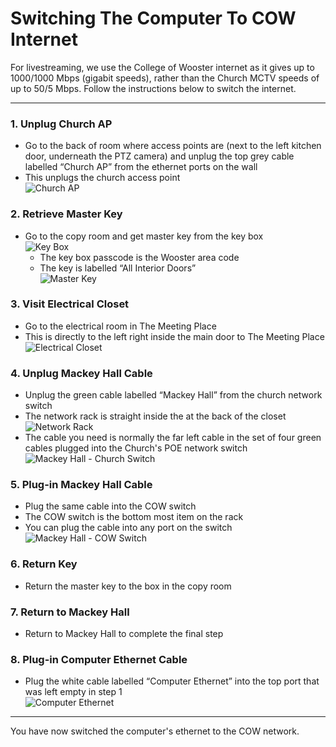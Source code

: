 # Switching The Computer To COW Internet
For livestreaming, we use the College of Wooster internet as it gives up to 1000/1000 Mbps (gigabit speeds), rather than the Church MCTV speeds of up to 50/5 Mbps. Follow the instructions below to switch the internet.

---
### 1.	Unplug Church AP
 - Go to the back of room where access points are (next to the left kitchen door, underneath the PTZ camera) and unplug the top grey cable labelled “Church AP” from the ethernet ports on the wall
 - This unplugs the church access point
 <br>![Church AP](../../assets/images/internet/church-ap%400.1x.png)
 
### 2. Retrieve Master Key
 - Go to the copy room and get master key from the key box
 <br>![Key Box](../../assets/images/internet/key-box%400.1x.png)
   - The key box passcode is the Wooster area code
   - The key is labelled “All Interior Doors”
   <br>![Master Key](../../assets/images/internet/interior-doors%400.1x.png)


### 3. Visit Electrical Closet
 - Go to the electrical room in The Meeting Place
 - This is directly to the left right inside the main door to The Meeting Place
 <br>![Electrical Closet](../../assets/images/internet/electrical-closet%400.1x.png)

### 4. Unplug Mackey Hall Cable
 - Unplug the green cable labelled “Mackey Hall” from the church network switch
 - The network rack is straight inside the at the back of the closet
<br>![Network Rack](../../assets/images/internet/server-rack%400.1x.png)
 - The cable you need is normally the far left cable in the set of four green cables plugged into the Church's POE network switch
 <br>![Mackey Hall - Church Switch](../../assets/images/internet/mackey-hall-church%400.1x.png)

### 5. Plug-in Mackey Hall Cable
 - Plug the same cable into the COW switch
 - The COW switch is the bottom most item on the rack
 - You can plug the cable into any port on the switch
 <br>![Mackey Hall - COW Switch](../../assets/images/internet/mackey-hall-cow%400.1x.png)
 
### 6. Return Key
 - Return the master key to the box in the copy room

### 7. Return to Mackey Hall
 - Return to Mackey Hall to complete the final step

### 8. Plug-in Computer Ethernet Cable
 - Plug the white cable labelled “Computer Ethernet” into the top port that was left empty in step 1
 <br>![Computer Ethernet](../../assets/images/internet/computer-ethernet%400.1x.png)

---
You have now switched the computer's ethernet to the COW network.
